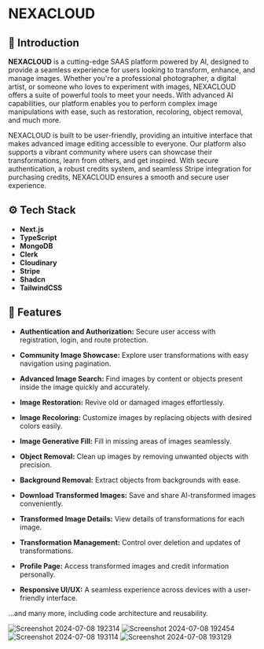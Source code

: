 # NEXACLOUD



## 🚀 Introduction

**NEXACLOUD** is a cutting-edge SAAS platform powered by AI, designed to provide a seamless experience for users looking to transform, enhance, and manage images. Whether you're a professional photographer, a digital artist, or someone who loves to experiment with images, NEXACLOUD offers a suite of powerful tools to meet your needs. With advanced AI capabilities, our platform enables you to perform complex image manipulations with ease, such as restoration, recoloring, object removal, and much more. 

NEXACLOUD is built to be user-friendly, providing an intuitive interface that makes advanced image editing accessible to everyone. Our platform also supports a vibrant community where users can showcase their transformations, learn from others, and get inspired. With secure authentication, a robust credits system, and seamless Stripe integration for purchasing credits, NEXACLOUD ensures a smooth and secure user experience.

## ⚙️ Tech Stack

- **Next.js**
- **TypeScript**
- **MongoDB**
- **Clerk**
- **Cloudinary**
- **Stripe**
- **Shadcn**
- **TailwindCSS**

## 🔋 Features

- **Authentication and Authorization:** Secure user access with registration, login, and route protection.
- **Community Image Showcase:** Explore user transformations with easy navigation using pagination.
- **Advanced Image Search:** Find images by content or objects present inside the image quickly and accurately.
- **Image Restoration:** Revive old or damaged images effortlessly.
- **Image Recoloring:** Customize images by replacing objects with desired colors easily.
- **Image Generative Fill:** Fill in missing areas of images seamlessly.
- **Object Removal:** Clean up images by removing unwanted objects with precision.
- **Background Removal:** Extract objects from backgrounds with ease.
- **Download Transformed Images:** Save and share AI-transformed images conveniently.
- **Transformed Image Details:** View details of transformations for each image.
- **Transformation Management:** Control over deletion and updates of transformations.

- **Profile Page:** Access transformed images and credit information personally.

- **Responsive UI/UX:** A seamless experience across devices with a user-friendly interface.

...and many more, including code architecture and reusability.

![Screenshot 2024-07-08 192314](https://github.com/hp-77/NexaCloud/assets/149194659/76734454-ded0-4a77-af81-26c6c23e0b4c)
![Screenshot 2024-07-08 192454](https://github.com/hp-77/NexaCloud/assets/149194659/4cd29158-f0df-4674-9c06-87337405385c)
![Screenshot 2024-07-08 193114](https://github.com/hp-77/NexaCloud/assets/149194659/79ce3041-c4ce-4714-8fc1-00234905206a)
![Screenshot 2024-07-08 193129](https://github.com/hp-77/NexaCloud/assets/149194659/008d393c-f8fa-4ae4-bbde-54017df9639b)






















